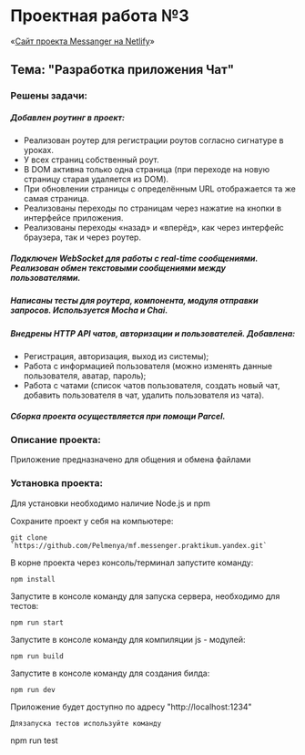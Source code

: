 # Проектная работа №3

«[Сайт проекта Messanger на Netlify](zealous-tesla-6da545)»

##  Тема: "Разработка приложения Чат"

### Решены задачи:

##### Добавлен роутинг в проект:
- Реализован роутер для регистрации роутов согласно сигнатуре в уроках. 
- У всех страниц собственный роут.
- В DOM активна только одна страница (при переходе на новую страницу старая удаляется из DOM).
- При обновлении страницы с определённым URL отображается та же самая страница. 
- Реализованы переходы по страницам через нажатие на кнопки в интерфейсе приложения.  
- Реализованы переходы «назад» и «вперёд», как через интерфейс браузера, так и через роутер.
##### Подключен WebSocket для работы с real-time сообщениями. Реализован обмен текстовыми сообщениями между пользователями.
##### Написаны тесты для роутера, компонента, модуля отправки запросов. Используется Mocha и Chai.
##### Внедрены HTTP API чатов, авторизации и пользователей. Добавлена:
- Регистрация, авторизация, выход из системы);
- Работа с информацией пользователя (можно изменять данные пользователя, аватар, пароль);
- Работа с чатами (список чатов пользователя, создать новый чат, добавить пользователя в чат, удалить пользователя из чата).
##### Сборка проекта осуществляется при помощи Parcel.

### Описание проекта:
  Приложение предназначено для общения и обмена файлами

### Установка проекта:
 Для установки необходимо наличие Node.js и npm

Сохраните проект у себя на компьютере:
```
git clone `https://github.com/Pelmenya/mf.messenger.praktikum.yandex.git`
```
В корне проекта через консоль/терминал запустите команду:
```
npm install
```
Запустите в консоле команду для запуска сервера, необходимо для тестов:
```
npm run start
```
Запустите в консоле команду для компиляции js - модулей:
```
npm run build
```
Запустите в консоле команду для создания билда:
```
npm run dev
```
Приложение будет доступно по адресу "http://localhost:1234"
```
Длязапуска тестов используйте команду
```
npm run test
